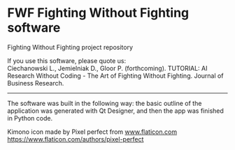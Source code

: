 # FWF Fighting Without Fighting software
Fighting Without Fighting project repository

If you use this software, please quote us:<br>
Ciechanowski L., Jemielniak D., Gloor P. (forthcoming). TUTORIAL: AI Research Without Coding - The Art of Fighting Without Fighting.
Journal of Business Research.

---

The software was built in the following way: the basic outline of the application was generated with Qt Designer, and then the app was finished in Python code.

Kimono icon made by Pixel perfect from www.flaticon.com
https://www.flaticon.com/authors/pixel-perfect

